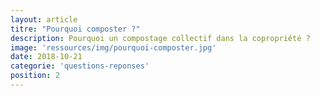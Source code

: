 ```yaml
---
layout: article
titre: "Pourquoi composter ?"
description: Pourquoi un compostage collectif dans la copropriété ?
image: 'ressources/img/pourquoi-composter.jpg'
date: 2018-10-21
categorie: 'questions-reponses'
position: 2
---
```




